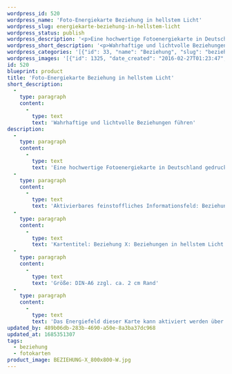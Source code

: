 ```yaml
---
wordpress_id: 520
wordpress_name: 'Foto-Energiekarte Beziehung in hellstem Licht'
wordpress_slug: energiekarte-beziehung-in-hellstem-licht
wordpress_status: publish
wordpress_description: '<p>Eine hochwertige Fotoenergiekarte in Deutschland gedruckt und in Handarbeit laminiert.  Sie ist in Postkartengröße (DIN-A6) gut zu transportieren und kann auch auf den Körper aufgelegt werden.</p><p>Aktivierbares feinstoffliches Informationsfeld: Beziehung - Wahrheit - Konsequenz: Beziehungen so gestalten, dass sie Ausdruck von Wahrheit, Stimmigkeit und Freiwilligkeit sind. Hierzu bedarf es in manchen Fällen Mut und Konsequenz, um gewohnte Bahnen zu ändern. Neue Beziehungen in Wahrhaftigkeit knüpfen, bestehende Beziehungen ändern.</p><p>Kartentitel: Beziehung X: Beziehungen in hellstem Licht. Reihe: Beziehung. Schwingung: Bordeaux</p><p>Größe: DIN-A6 zzgl. ca. 2 cm Rand<br />Andere Formate sind individuell für Sie innerhalb weniger Tage herstellbar. Bitte kontaktieren Sie uns hierfür unter <a href="mailto:info@elvedenverlag.de">info@elvedenverlag.de</a>.</p><p><a href="https://my.feenbaum.de/anwendung-energiebilder-foto-laminiert/">Anwendungshinweise</a></p><p>Das Energiefeld dieser Karte kann aktiviert werden über das bewusste Konzentrieren auf das Lichte (im Sinne von Wahrheit) in den eigenen Beziehungen. Bitte beachten Sie, dass jeweils nur der Teil des Kartenenergiefeldes von Ihnen aktiviert werden kann, der für Sie jeweils stimmig ist. Fragen zur Energiefeldtechnik beantworten wir Ihnen gerne persönlich, in unseren Verlagsstunden und Kursen.</p>'
wordpress_short_description: '<p>Wahrhaftige und lichtvolle Beziehungen führen<br /><em>Hinweis: Das Wasserzeichen „Elveden Verlag Energiebild“ wird nicht mit gedruckt</em></p>'
wordpress_categories: '[{"id": 33, "name": "Beziehung", "slug": "beziehung"}, {"id": 23, "name": "Fotokarten", "slug": "fotokarten"}]'
wordpress_images: '[{"id": 1325, "date_created": "2016-02-27T01:23:47", "date_created_gmt": "2016-02-26T23:23:47", "date_modified": "2016-02-27T01:23:47", "date_modified_gmt": "2016-02-26T23:23:47", "src": "https://my.feenbaum.de/wp-content/uploads/2016/02/BEZIEHUNG-X_800x800-W.jpg", "name": "BEZIEHUNG-X_800x800-W", "alt": ""}]'
id: 520
blueprint: product
title: 'Foto-Energiekarte Beziehung in hellstem Licht'
short_description:
  -
    type: paragraph
    content:
      -
        type: text
        text: 'Wahrhaftige und lichtvolle Beziehungen führen'
description:
  -
    type: paragraph
    content:
      -
        type: text
        text: 'Eine hochwertige Fotoenergiekarte in Deutschland gedruckt und in Handarbeit laminiert.  Sie ist in Postkartengröße (DIN-A6) gut zu transportieren und kann auch auf den Körper aufgelegt werden.'
  -
    type: paragraph
    content:
      -
        type: text
        text: 'Aktivierbares feinstoffliches Informationsfeld: Beziehung - Wahrheit - Konsequenz: Beziehungen so gestalten, dass sie Ausdruck von Wahrheit, Stimmigkeit und Freiwilligkeit sind. Hierzu bedarf es in manchen Fällen Mut und Konsequenz, um gewohnte Bahnen zu ändern. Neue Beziehungen in Wahrhaftigkeit knüpfen, bestehende Beziehungen ändern.'
  -
    type: paragraph
    content:
      -
        type: text
        text: 'Kartentitel: Beziehung X: Beziehungen in hellstem Licht. Reihe: Beziehung. Schwingung: Bordeaux'
  -
    type: paragraph
    content:
      -
        type: text
        text: 'Größe: DIN-A6 zzgl. ca. 2 cm Rand'
  -
    type: paragraph
    content:
      -
        type: text
        text: 'Das Energiefeld dieser Karte kann aktiviert werden über das bewusste Konzentrieren auf das Lichte (im Sinne von Wahrheit) in den eigenen Beziehungen. Bitte beachten Sie, dass jeweils nur der Teil des Kartenenergiefeldes von Ihnen aktiviert werden kann, der für Sie jeweils stimmig ist. Fragen zur Energiefeldtechnik beantworten wir Ihnen gerne persönlich, in unseren Verlagsstunden und Kursen.'
updated_by: 489b06db-283b-4690-a50e-8a3ba37dc968
updated_at: 1685351307
tags:
  - beziehung
  - fotokarten
product_image: BEZIEHUNG-X_800x800-W.jpg
---
```

